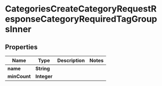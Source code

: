 

# CategoriesCreateCategoryRequestResponseCategoryRequiredTagGroupsInner


## Properties

| Name | Type | Description | Notes |
|------------ | ------------- | ------------- | -------------|
|**name** | **String** |  |  |
|**minCount** | **Integer** |  |  |



